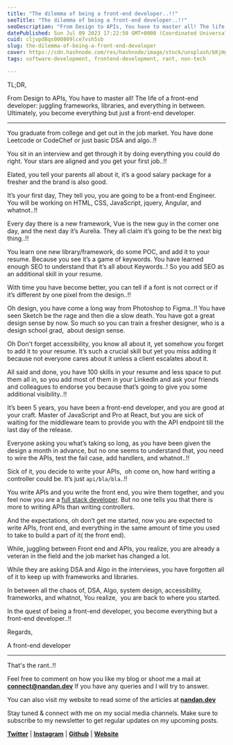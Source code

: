 ```yaml
---
title: "The dilemma of being a front-end developer..!!"
seoTitle: "The dilemma of being a front-end developer..!!"
seoDescription: "From Design to APIs, You have to master all! The life of a front-end developer: juggling frameworks, libraries, and everything in between."
datePublished: Sun Jul 09 2023 17:22:50 GMT+0000 (Coordinated Universal Time)
cuid: cljvpd8qs000809lce7vsh5sb
slug: the-dilemma-of-being-a-front-end-developer
cover: https://cdn.hashnode.com/res/hashnode/image/stock/unsplash/bKjHgo_Lbpo/upload/d2fa6a73f5d5b058139dcbd775d0b14e.jpeg
tags: software-development, frontend-development, rant, non-tech

---
```


TL;DR,

From Design to APIs, You have to master all! The life of a front-end developer: juggling frameworks, libraries, and everything in between. Ultimately, you become everything but just a front-end developer.

---

You graduate from college and get out in the job market. You have done Leetcode or CodeChef or just basic DSA and algo..!!

You sit in an interview and get through it by doing everything you could do right. Your stars are aligned and you get your first job..!!

Elated, you tell your parents all about it, it’s a good salary package for a fresher and the brand is also good.

It’s your first day, They tell you, you are going to be a front-end Engineer. You will be working on HTML, CSS, JavaScript, jquery, Angular, and whatnot..!!

Every day there is a new framework, Vue is the new guy in the corner one day, and the next day it’s Aurelia. They all claim it’s going to be the next big thing..!!

You learn one new library/framework, do some POC, and add it to your resume. Because you see it’s a game of keywords. You have learned enough SEO to understand that it’s all about Keywords..! So you add SEO as an additional skill in your resume.

With time you have become better, you can tell if a font is not correct or if it’s different by one pixel from the design..!!

Oh design, you have come a long way from Photoshop to Figma..!! You have seen Sketch be the rage and then die a slow death. You have got a great design sense by now. So much so you can train a fresher designer, who is a design school grad,  about design sense.

Oh Don't forget accessibility, you know all about it, yet somehow you forget to add it to your resume. It’s such a crucial skill but yet you miss adding it because not everyone cares about it unless a client escalates about it.

All said and done, you have 100 skills in your resume and less space to put them all in, so you add most of them in your LinkedIn and ask your friends and colleagues to endorse you because that’s going to give you some additional visibility..!!

It’s been 5 years, you have been a front-end developer, and you are good at your craft. Master of JavaScript and Pro at React, but you are sick of waiting for the middleware team to provide you with the API endpoint till the last day of the release.

Everyone asking you what’s taking so long, as you have been given the design a month in advance, but no one seems to understand that, you need to wire the APIs, test the fail case, add handlers, and whatnot..!!

Sick of it, you decide to write your APIs,  oh come on, how hard writing a controller could be. It’s just `api/bla/bla`..!!

You write APIs and you write the front end, you wire them together, and you feel now you are a [full stack developer](https://www.bairesdev.com/blog/how-to-become-a-full-stack-developer/). But no one tells you that there is more to writing APIs than writing controllers.

And the expectations, oh don’t get me started, now you are expected to write APIs, front end, and everything in the same amount of time you used to take to build a part of it( the front end).

While, juggling between Front end and APIs, you realize, you are already a veteran in the field and the job market has changed a lot.

While they are asking DSA and Algo in the interviews, you have forgotten all of it to keep up with frameworks and libraries.

In between all the chaos of, DSA, Algo, system design, accessibility, frameworks, and whatnot, You realize,  you are back to where you started.

In the quest of being a front-end developer, you become everything but a front-end developer..!!

Regards,

A front-end developer

---

That's the rant..!!

Feel free to comment on how you like my blog or shoot me a mail at [**connect@nandan.dev**](mailto:connect@nandan.dev) If you have any queries and I will try to answer.

You can also visit my website to read some of the articles at [**nandan.dev**](http://nandan.dev)

Stay tuned & connect with me on my social media channels. Make sure to subscribe to my newsletter to get regular updates on my upcoming posts.

[**Twitter**](https://twitter.com/_sirius93_) | [**Instagram**](https://www.instagram.com/_sirius93_) | [**Github**](https://github.com/sirius93) | [**Website**](https://nandan.dev/)
